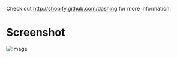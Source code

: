 Check out http://shopify.github.com/dashing for more information.

Screenshot
==========

![image](https://raw.github.com/smueller/dashboard/master/assets/images/dashboard.png)
